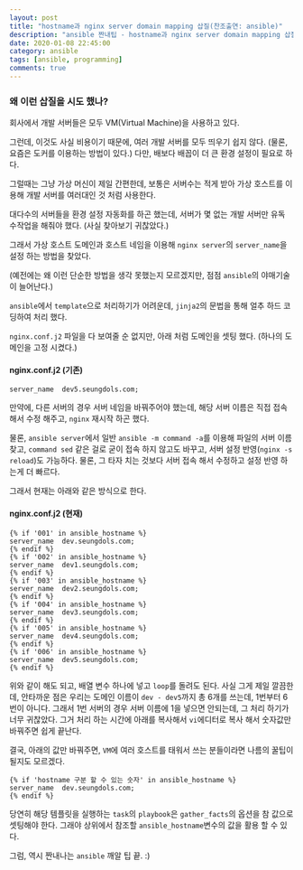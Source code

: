 ```yaml
---
layout: post
title: "hostname과 nginx server domain mapping 삽질(찬조출연: ansible)"
description: "ansible 짠내팁 - hostname과 nginx server domain mapping 삽질"
date: 2020-01-08 22:45:00
category: ansible
tags: [ansible, programming]
comments: true
---
```


### 왜 이런 삽질을 시도 했나? 

회사에서 개발 서버들은 모두 VM(Virtual Machine)을 사용하고 있다. 

그런데, 이것도 사실 비용이기 때문에, 여러 개발 서버를 모두 띄우기 쉽지 않다. (물론, 요즘은 도커를 이용하는 방법이 있다.) 다만, 배보다 배꼽이 더 큰 환경 설정이 필요로 하다. 

그럴때는 그냥 가상 머신이 제일 간편한데, 보통은 서버수는 적게 받아 가상 호스트를 이용해 개발 서버를 여러대인 것 처럼 사용한다. 

대다수의 서버들을 환경 설정 자동화를 하곤 했는데, 서버가 몇 없는 개발 서버만 유독 수작업을 해줘야 했다. (사실 찾아보기 귀찮았다.)

그래서 가상 호스트 도메인과 호스트 네임을 이용해 `nginx server`의 `server_name`을 설정 하는 방법을 찾았다. 

(예전에는 왜 이런 단순한 방법을 생각 못했는지 모르겠지만, 점점 `ansible`의 야매기술이 늘어난다.)

`ansible`에서 `template`으로 처리하기가 어려운데, `jinja2`의 문법을 통해 얼추 하드 코딩하여 처리 했다.

`nginx.conf.j2` 파일을 다 보여줄 순 없지만, 아래 처럼 도메인을 셋팅 했다. (하나의 도메인을 고정 시켰다.)


#### nginx.conf.j2 (기존)

```text
server_name  dev5.seungdols.com;
```

만약에, 다른 서버의 경우 서버 네임을 바꿔주어야 했는데, 해당 서버 이름은 직접 접속해서 수정 해주고, `nginx` 재시작 하곤 했다. 

물론, `ansible server`에서 일반 `ansible -m command -a`를 이용해 파일의 서버 이름 찾고, `command sed` 같은 걸로 굳이 접속 하지 않고도 바꾸고, 서버 설정 반영(`nginx -s reload`)도 가능하다. 물론, 그 타자 치는 것보다 서버 접속 해서 수정하고 설정 반영 하는게 더 빠르다. 

그래서 현재는 아래와 같은 방식으로 한다. 

#### nginx.conf.j2 (현재)

```text
{% if '001' in ansible_hostname %}
server_name  dev.seungdols.com;
{% endif %}
{% if '002' in ansible_hostname %}
server_name  dev1.seungdols.com;
{% endif %}
{% if '003' in ansible_hostname %}
server_name  dev2.seungdols.com;
{% endif %}
{% if '004' in ansible_hostname %}
server_name  dev3.seungdols.com;
{% endif %}
{% if '005' in ansible_hostname %}
server_name  dev4.seungdols.com;
{% endif %}
{% if '006' in ansible_hostname %}
server_name  dev5.seungdols.com;
{% endif %}
```

위와 같이 해도 되고, 배열 변수 하나에 넣고 `loop`를 돌려도 된다. 사실 그게 제일 깔끔한데, 안타까운 점은 우리는 도메인 이름이 `dev - dev5`까지 총 6개를 쓰는데, 1번부터 6번이 아니다. 그래서 1번 서버의 경우 서버 이름에 1을 넣으면 안되는데, 그 처리 하기가 너무 귀찮았다. 그거 처리 하는 시간에 아래를 복사해서 `vi`에디터로 복사 해서 숫자값만 바꿔주면 쉽게 끝난다. 

결국, 아래의 값만 바꿔주면, `VM`에 여러 호스트를 태워서 쓰는 분들이라면 나름의 꿀팁이 될지도 모르겠다. 

```text
{% if 'hostname 구분 할 수 있는 숫자' in ansible_hostname %}
server_name  dev.seungdols.com;
{% endif %}
```

당연히 해당 템플릿을 실행하는 `task`의 `playbook`은 `gather_facts`의 옵션을 참 값으로 셋팅해야 한다. 그래야 상위에서 참조할 `ansible_hostname`변수의 값을 활용 할 수 있다. 

그럼, 역시 짠내나는 `ansible` 깨알 팁 끝. :)
